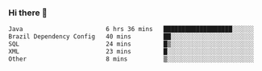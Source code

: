 ### Hi there 👋

<!--START_SECTION:waka-->

```txt
Java                       6 hrs 36 mins   ███████████████████░░░░░░   76.28 %
Brazil Dependency Config   40 mins         ██░░░░░░░░░░░░░░░░░░░░░░░   07.78 %
SQL                        24 mins         █▒░░░░░░░░░░░░░░░░░░░░░░░   04.73 %
XML                        23 mins         █░░░░░░░░░░░░░░░░░░░░░░░░   04.54 %
Other                      8 mins          ▒░░░░░░░░░░░░░░░░░░░░░░░░   01.61 %
```

<!--END_SECTION:waka-->

<!--
**jerry-shao/jerry-shao** is a ✨ _special_ ✨ repository because its `README.md` (this file) appears on your GitHub profile.

Here are some ideas to get you started:

- 🔭 I’m currently working on ...
- 🌱 I’m currently learning ...
- 👯 I’m looking to collaborate on ...
- 🤔 I’m looking for help with ...
- 💬 Ask me about ...
- 📫 How to reach me: ...
- 😄 Pronouns: ...
- ⚡ Fun fact: ...
-->
